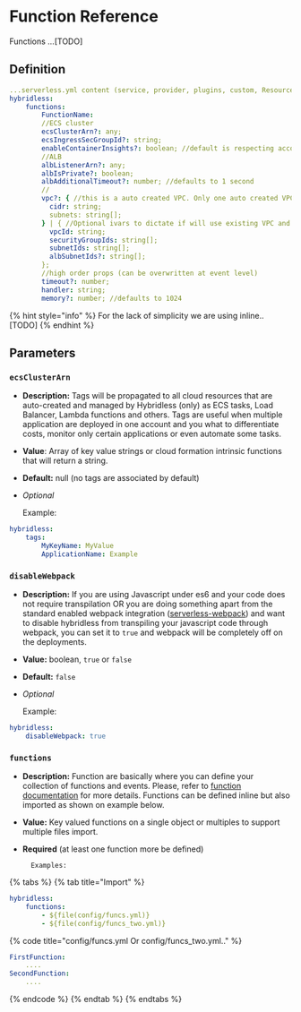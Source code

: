 # Function Reference

Functions ...\[TODO\]

## Definition

```yaml
...serverless.yml content (service, provider, plugins, custom, Resources..)
hybridless:
    functions: 
        FunctionName:
        //ECS cluster
        ecsClusterArn?: any;
        ecsIngressSecGroupId?: string;
        enableContainerInsights?: boolean; //default is respecting account settings
        //ALB
        albListenerArn?: any;
        albIsPrivate?: boolean;
        albAdditionalTimeout?: number; //defaults to 1 second
        //
        vpc?: { //this is a auto created VPC. Only one auto created VPC is allowed per project for now. 
          cidr: string;
          subnets: string[];
        } | { //Optional ivars to dictate if will use existing VPC and subnets specified
          vpcId: string;
          securityGroupIds: string[];
          subnetIds: string[];
          albSubnetIds?: string[];
        };
        //high order props (can be overwritten at event level)
        timeout?: number;
        handler: string; 
        memory?: number; //defaults to 1024
```

{% hint style="info" %}
For the lack of simplicity we are using inline..\[TODO\]
{% endhint %}

## Parameters

### `ecsClusterArn`

* **Description:** Tags will be propagated to all cloud resources that are auto-created and managed by Hybridless \(only\) as ECS tasks, Load Balancer, Lambda functions and others. Tags are useful when multiple application are deployed in one account and you what to differentiate costs, monitor only certain applications or even automate some tasks. 
* **Value**: Array of key value strings or cloud formation intrinsic functions that will return a string.
* **Default:** null \(no tags are associated by default\)
* _Optional_ 

    Example:

```yaml
hybridless:
    tags:
        MyKeyName: MyValue
        ApplicationName: Example
```



### `disableWebpack`

* **Description:** If you are using Javascript under es6 and your code does not require transpilation OR you are doing something apart from the standard enabled webpack integration \([serverless-webpack](https://www.npmjs.com/package/serverless-webpack)\) and want to disable hybridless from transpiling your javascript code through webpack, you can set it to `true` and webpack will be completely off on the deployments.
* **Value:** boolean, `true` or `false`
* **Default:**  `false`
* _Optional_

    Example:

```yaml
hybridless:
    disableWebpack: true
```



### `functions`

* **Description:** Function are basically where you can define your collection of functions and events. Please, refer to [function documentation](cluster-reference.md) for more details. Functions can be defined inline but also imported as shown on example below.
* **Value:** Key valued functions on a single object or multiples to support multiple files import.
* **Required** \(at least one function more be defined\)

        Examples:

{% tabs %}
{% tab title="Import" %}
```yaml
hybridless:
    functions:
        - ${file(config/funcs.yml)}
        - ${file(config/funcs_two.yml)}
```

{% code title="config/funcs.yml Or config/funcs\_two.yml.." %}
```yaml
FirstFunction:
    ....
SecondFunction:
    ....
```
{% endcode %}
{% endtab %}
{% endtabs %}

